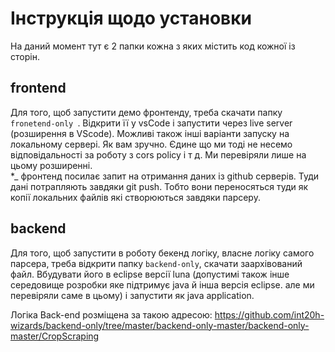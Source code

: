 # Інструкція щодо установки
На даний момент тут є 2 папки кожна з яких містить код кожної із сторін.

## frontend
Для того, щоб запустити демо фронтенду, треба скачати папку `fronetend-only `. Відкрити її у vsCode і запустити через live server (розширення в VScode). Можливі також інші варіанти запуску на локальному сервері. Як вам зручно. Єдине що ми тоді не несемо відповідальності за роботу з cors policy і т д. Ми перевіряли лише на цьому розширенні.
<br>
*_ фронтенд посилає запит на отримання даних із github серверів. Туди дані потрапляють завдяки git push. Тобто вони переносяться туди як копії локальних файлів які створюються завдяки парсеру.

## backend
Для того, щоб запустити в роботу бекенд логіку, власне логіку самого парсера, треба відкрити папку `backend-only`, скачати заархівований файл. Вбудувати його в eclipse версії luna (допустимі також інше середовище розробки яке підтримує java й інша версія eclipse. але ми перевіряли саме в цьому) і запустити як java application.

Логiка Back-end розмiщена за такою адресою: https://github.com/int20h-wizards/backend-only/tree/master/backend-only-master/backend-only-master/CropScraping
